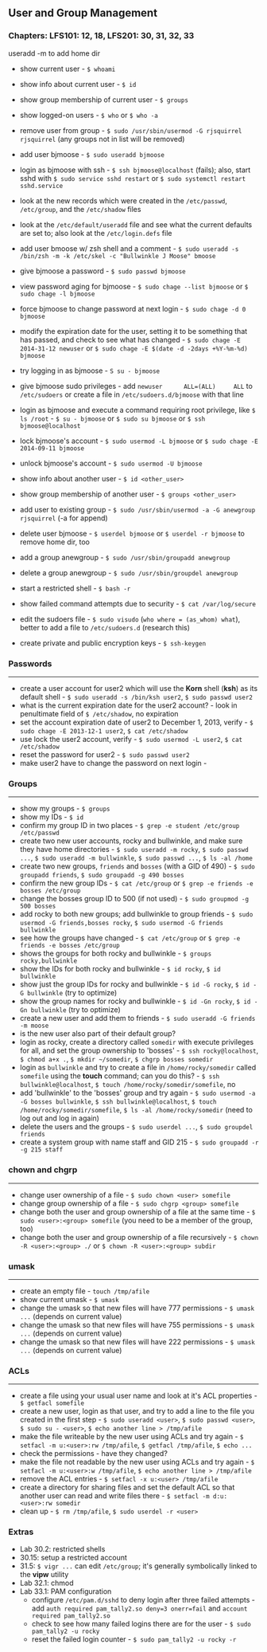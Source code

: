 User and Group Management
-----

### Chapters: LFS101: 12, 18, LFS201: 30, 31, 32, 33

useradd -m to add home dir

* show current user - `$ whoami`
* show info about current user - `$ id`
* show group membership of current user - `$ groups`
* show logged-on users - `$ who` or `$ who -a`
* remove user from group - `$ sudo /usr/sbin/usermod -G rjsquirrel rjsquirrel` (any groups not in list will be removed)
* add user bjmoose - `$ sudo useradd bjmoose`
* login as bjmoose with ssh - `$ ssh bjmoose@localhost` (fails); also, start sshd with `$ sudo service sshd restart` or `$ sudo systemctl restart sshd.service`
* look at the new records which were created in the `/etc/passwd`, `/etc/group`, and the `/etc/shadow` files
* look at the `/etc/default/useradd` file and see what the current defaults are set to; also look at the `/etc/login.defs` file
* add user bmoose w/ zsh shell and a comment - `$ sudo useradd -s /bin/zsh -m -k /etc/skel -c "Bullwinkle J Moose" bmoose`
* give bjmoose a password - `$ sudo passwd bjmoose`
* view password aging for bjmoose - `$ sudo chage --list bjmoose` or `$ sudo chage -l bjmoose`
* force bjmoose to change password at next login - `$ sudo chage -d 0 bjmoose`
* modify the expiration date for the user, setting it to be something that has passed, and check to see what has changed - `$ sudo chage -E 2014-31-12 newuser` or `$ sudo chage -E $(date -d -2days +%Y-%m-%d) bjmoose`
* try logging in as bjmoose - `S su - bjmoose`
* give bjmoose sudo privileges - add `newuser      ALL=(ALL)     ALL` to `/etc/sudoers` or create a file in `/etc/sudoers.d/bjmoose` with that line
* login as bjmoose and execute a command requiring root privilege, like `$ ls /root` - `$ su - bjmoose` or `$ sudo su bjmoose` or `$ ssh bjmoose@localhost`
* lock bjmoose's account - `$ sudo usermod -L bjmoose` or `$ sudo chage -E 2014-09-11 bjmoose`
* unlock bjmoose's account - `$ sudo usermod -U bjmoose`
* show info about another user - `$ id <other_user>`
* show group membership of another user - `$ groups <other_user>`
* add user to existing group - `$ sudo /usr/sbin/usermod -a -G anewgroup rjsquirrel` (-a for append)
* delete user bjmoose - `$ userdel bjmoose` or `$ userdel -r bjmoose` to remove home dir, too
* add a group anewgroup - `$ sudo /usr/sbin/groupadd anewgroup`  
* delete a group anewgroup - `$ sudo /usr/sbin/groupdel anewgroup`  
* start a restricted shell - `$ bash -r`


* show failed command attempts due to security - `$ cat /var/log/secure`
* edit the sudoers file - `$ sudo visudo` (`who where = (as_whom) what`), better to add a file to `/etc/sudoers.d` (research this)
* create private and public encryption keys - `$ ssh-keygen` 
 
### Passwords
----
* create a user account for user2 which will use the **Korn** shell (**ksh**) as its default shell - `$ sudo useradd -s /bin/ksh user2`, `$ sudo passwd user2`
* what is the current expiration date for the user2 account? - look in penultimate field of `$ /etc/shadow`, no expiration
* set the account expiration date of user2 to December 1, 2013, verify - `$ sudo chage -E 2013-12-1 user2`, `$ cat /etc/shadow`
* use lock the user2 account, verify - `$ sudo usermod -L user2`, `$ cat /etc/shadow`
* reset the password for user2 - `$ sudo passwd user2`
* make user2 have to change the password on next login - 
  
### Groups
----
* show my groups - `$ groups`
* show my IDs - `$ id`
* confirm my group ID in two places - `$ grep -e student /etc/group /etc/passwd`
* create two new user accounts, rocky and bullwinkle, and make sure they have home directories - `$ sudo useradd -m rocky`, `$ sudo passwd ...`, `$ sudo useradd -m bullwinkle`, `$ sudo passwd ...`, `$ ls -al /home`
* create two new groups, `friends` and `bosses` (with a GID of 490) - `$ sudo groupadd friends`, `$ sudo groupadd -g 490 bosses`
* confirm the new group IDs - `$ cat /etc/group` or `$ grep -e friends -e bosses /etc/group`
* change the bosses group ID to 500 (if not used) - `$ sudo groupmod -g 500 bosses`
* add rocky to both new groups; add bullwinkle to group friends - `$ sudo usermod -G friends,bosses rocky`, `$ sudo usermod -G friends bullwinkle`
* see how the groups have changed - `$ cat /etc/group` or `$ grep -e friends -e bosses /etc/group`
* shows the groups for both rocky and bullwinkle - `$ groups rocky,bullwinkle`
* show the IDs for both rocky and bullwinkle - `$ id rocky`, `$ id bullwinkle`
* show just the group IDs for rocky and bullwinkle - `$ id -G rocky`, `$ id -G bullwinkle` (try to optimize)
* show the group names for rocky and bullwinkle - `$ id -Gn rocky`, `$ id -Gn bullwinkle` (try to optimize)
* create a new user and add them to friends - `$ sudo useradd -G friends -m moose`
* is the new user also part of their default group?
* login as rocky, create a directory called `somedir` with execute privileges for all, and set the group ownership to 'bosses' - `$ ssh rocky@localhost`, `$ chmod a+x .`, `$ mkdir ~/somedir`, `$ chgrp bosses somedir`
* login as `bullwinkle` and try to create a file in `/home/rocky/somedir` called `somefile` using the **touch** command; can you do this? - `$ ssh bullwinkle@localhost`, `$ touch /home/rocky/somedir/somefile`, no
* add 'bullwinkle' to the 'bosses' group and try again - `$ sudo usermod -a -G bosses bullwinkle`, `$ ssh bullwinkle@localhost`, `$ touch /home/rocky/somedir/somefile`, `$ ls -al /home/rocky/somedir` (need to log out and log in again)
* delete the users and the groups - `$ sudo userdel ...`, `$ sudo groupdel friends`
* create a system group with name staff and GID 215 - `$ sudo groupadd -r -g 215 staff`

### chown and chgrp 
----
* change user ownership of a file - `$ sudo chown <user> somefile`
* change group ownership of a file - `$ sudo chgrp <group> somefile`
* change both the user and group ownership of a file at the same time - `$ sudo <user>:<group> somefile` (you need to be a member of the group, too)
* change both the user and group ownership of a file recursively - `$ chown -R <user>:<group> ./` or `$ chown -R <user>:<group> subdir`
 
### umask
----
* create an empty file - `touch /tmp/afile`
* show current umask - `$ umask`
* change the umask so that new files will have 777 permissions - `$ umask ...` (depends on current value)
* change the umask so that new files will have 755 permissions - `$ umask ...` (depends on current value)
* change the umask so that new files will have 222 permissions - `$ umask ...` (depends on current value)

### ACLs
----
* create a file using your usual user name and look at it's ACL properties - ` $ getfacl somefile`
* create a new user, login as that user, and try to add a line to the file you created in the first step - `$ sudo useradd <user>`, `$ sudo passwd <user>`, `$ sudo su - <user>`, `$ echo another line > /tmp/afile`
* make the file writeable by the new user using ACLs and try again - `$ setfacl -m u:<user>:rw /tmp/afile`, `$ getfacl /tmp/afile`, `$ echo ...`
* check the permissions - have they changed?
* make the file not readable by the new user using ACLs and try again - `$ setfacl -m u:<user>:w /tmp/afile`, `$ echo another line > /tmp/afile`
* remove the ACL entries - `$ setfacl -x u:<user> /tmp/afile`
* create a directory for sharing files and set the default ACL so that another user can read and write files there - `$ setfacl -m d:u:<user>:rw somedir`
* clean up  - `$ rm /tmp/afile`, `$ sudo userdel -r <user>`

### Extras
* Lab 30.2: restricted shells
* 30.15: setup a restricted account
* 31.5: `$ vigr ...` can edit `/etc/group`; it's generally symbolically linked to the **vipw** utility
* Lab 32.1: chmod
* Lab 33.1: PAM configuration
    * configure `/etc/pam.d/sshd` to deny login after three failed attempts - add `auth required pam_tally2.so deny=3 onerr=fail` and `account required pam_tally2.so`
    * check to see how many failed logins there are for the user - `$ sudo pam_tally2 -u rocky`
    * reset the failed login counter - `$ sudo pam_tally2 -u rocky -r`